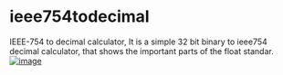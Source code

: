 # ieee754todecimal
IEEE-754 to decimal calculator,
It is a simple 32 bit binary to ieee754 decimal calculator, that shows the important parts of the float standar.
[![image](https://user-images.githubusercontent.com/88388684/202976788-a701e59f-eac9-4e5a-8222-c1e460d0e05f.png)](https://emtyloc.github.io/ieee754todecimal/)
